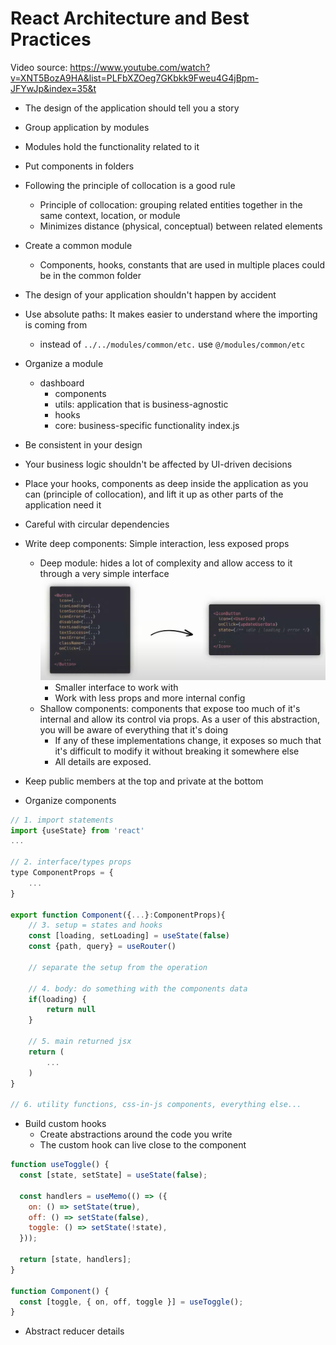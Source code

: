 # React Architecture and Best Practices

Video source: https://www.youtube.com/watch?v=XNT5BozA9HA&list=PLFbXZOeg7GKbkk9Fweu4G4jBpm-JFYwJp&index=35&t

- The design of the application should tell you a story
- Group application by modules
- Modules hold the functionality related to it
- Put components in folders
- Following the principle of collocation is a good rule
  - Principle of collocation: grouping related entities together in the same context, location, or module
  - Minimizes distance (physical, conceptual) between related elements
- Create a common module
  - Components, hooks, constants that are used in multiple places could be in the common folder
- The design of your application shouldn't happen by accident
- Use absolute paths: It makes easier to understand where the importing is coming from
  - instead of `../../modules/common/etc.` use `@/modules/common/etc`
- Organize a module
  - dashboard
    - components
    - utils: application that is business-agnostic
    - hooks
    - core: business-specific functionality
      index.js
- Be consistent in your design
- Your business logic shouldn't be affected by UI-driven decisions
- Place your hooks, components as deep inside the application as you can (principle of collocation), and lift it up as other parts of the application need it
- Careful with circular dependencies
- Write deep components: Simple interaction, less exposed props

  - Deep module: hides a lot of complexity and allow access to it through a very simple interface
    ![Deep component](image-2.png)
    - Smaller interface to work with
    - Work with less props and more internal config
  - Shallow components: components that expose too much of it's internal and allow its control via props. As a user of this abstraction, you will be aware of everything that it's doing
    - If any of these implementations change, it exposes so much that it's difficult to modify it without breaking it somewhere else
    - All details are exposed.

- Keep public members at the top and private at the bottom

- Organize components

```jsx
// 1. import statements
import {useState} from 'react'
...

// 2. interface/types props
type ComponentProps = {
    ...
}

export function Component({...}:ComponentProps){
    // 3. setup = states and hooks
    const [loading, setLoading] = useState(false)
    const {path, query} = useRouter()

    // separate the setup from the operation

    // 4. body: do something with the components data
    if(loading) {
        return null
    }

    // 5. main returned jsx
    return (
        ...
    )
}

// 6. utility functions, css-in-js components, everything else...
```

- Build custom hooks
  - Create abstractions around the code you write
  - The custom hook can live close to the component

```jsx
function useToggle() {
  const [state, setState] = useState(false);

  const handlers = useMemo(() => ({
    on: () => setState(true),
    off: () => setState(false),
    toggle: () => setState(!state),
  }));

  return [state, handlers];
}

function Component() {
  const [toggle, { on, off, toggle }] = useToggle();
}
```

- Abstract reducer details
